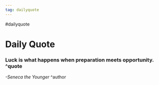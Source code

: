 ```yaml
---
tag: dailyquote
---
```


#dailyquote

# Daily Quote

### Luck is what happens when preparation meets opportunity. ^quote
*-Seneca the Younger* ^author
